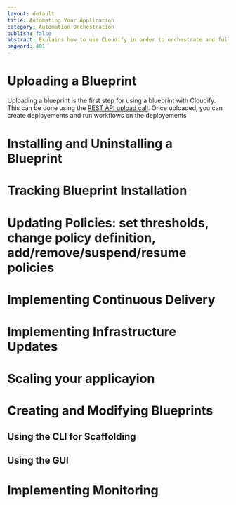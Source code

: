 ```yaml
---
layout: default
title: Automating Your Application
category: Automation Orchestration
publish: false
abstract: Explains how to use CLoudify in order to orchestrate and fully automate your applications
pageord: 401
--- 
```


# Uploading a Blueprint

Uploading a blueprint is the first step for using a blueprint with Cloudify. This can be done using the [REST API upload call](http://www.cloudifysource.org/cosmo-rest-docs/#!/manager-rest-0.1-spec.json/upload_post_1).
Once uploaded, you can create deployements and run workflows on the deployements

# Installing and Uninstalling a Blueprint

# Tracking Blueprint Installation

# Updating Policies: set thresholds, change policy definition, add/remove/suspend/resume policies 

# Implementing Continuous Delivery

# Implementing Infrastructure Updates

# Scaling your applicayion

# Creating and Modifying Blueprints

## Using the CLI for Scaffolding

## Using the GUI

# Implementing Monitoring
